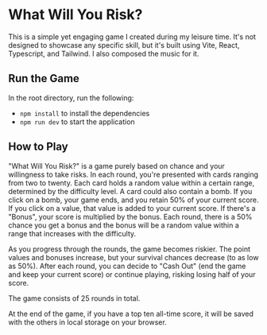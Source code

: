 # What Will You Risk?

This is a simple yet engaging game I created during my leisure time. It's not designed to showcase any specific skill, but it's built using Vite, React, Typescript, and Tailwind. I also composed the music for it.

## Run the Game

In the root directory, run the following:
- `npm install` to install the dependencies
- `npm run dev` to start the application

## How to Play

"What Will You Risk?" is a game purely based on chance and your willingness to take risks. In each round, you're presented with cards ranging from two to twenty. Each card holds a random value within a certain range, determined by the difficulty level. A card could also contain a bomb. If you click on a bomb, your game ends, and you retain 50% of your current score. If you click on a value, that value is added to your current score. If there's a "Bonus", your score is multiplied by the bonus. Each round, there is a 50% chance you get a bonus and the bonus will be a random value within a range that increases with the difficulty.

As you progress through the rounds, the game becomes riskier. The point values and bonuses increase, but your survival chances decrease (to as low as 50%). After each round, you can decide to "Cash Out" (end the game and keep your current score) or continue playing, risking losing half of your score.

The game consists of 25 rounds in total.

At the end of the game, if you have a top ten all-time score, it will be saved with the others in local storage on your browser.
